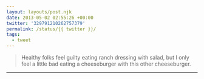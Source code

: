 ```yaml
---
layout: layouts/post.njk
date: 2013-05-02 02:55:26 +00:00
twitter: '329791210262757379'
permalink: /status/{{ twitter }}/
tags: 
  - tweet
---
```


> Healthy folks feel guilty eating ranch dressing with salad, but I only feel a little bad eating a cheeseburger with this other cheeseburger.

---
